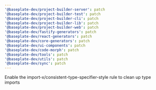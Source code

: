 ```yaml
---
'@baseplate-dev/project-builder-server': patch
'@baseplate-dev/project-builder-test': patch
'@baseplate-dev/project-builder-cli': patch
'@baseplate-dev/project-builder-lib': patch
'@baseplate-dev/project-builder-web': patch
'@baseplate-dev/fastify-generators': patch
'@baseplate-dev/react-generators': patch
'@baseplate-dev/core-generators': patch
'@baseplate-dev/ui-components': patch
'@baseplate-dev/code-morph': patch
'@baseplate-dev/tools': patch
'@baseplate-dev/utils': patch
'@baseplate-dev/sync': patch
---
```


Enable the import-x/consistent-type-specifier-style rule to clean up type imports
